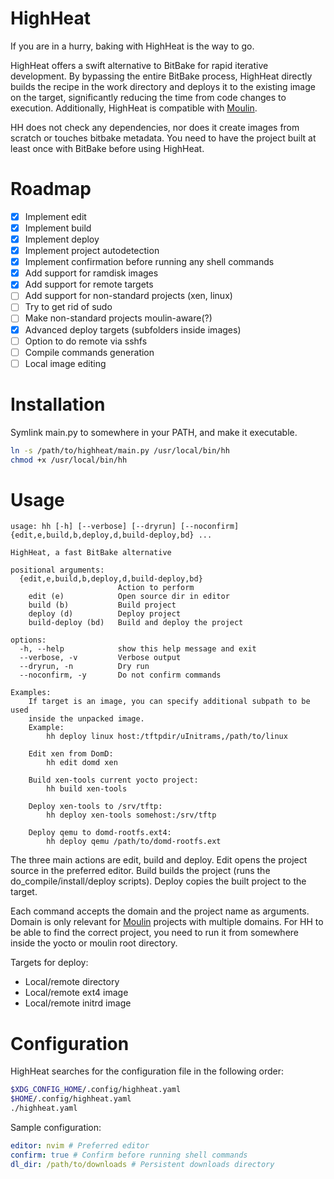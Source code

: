 # HighHeat

If you are in a hurry, baking with HighHeat is the way to go.

HighHeat offers a swift alternative to BitBake for rapid iterative development. By bypassing the entire BitBake process, HighHeat directly builds the recipe in the work directory and deploys it to the existing image on the target, significantly reducing the time from code changes to execution. Additionally, HighHeat is compatible with [Moulin](https://github.com/xen-troops/moulin).

HH does not check any dependencies, nor does it create images from scratch or touches bitbake metadata. You need to have the project built at least once with BitBake before using HighHeat.

# Roadmap
- [x] Implement edit
- [x] Implement build
- [x] Implement deploy
- [x] Implement project autodetection
- [x] Implement confirmation before running any shell commands
- [x] Add support for ramdisk images
- [x] Add support for remote targets
- [ ] Add support for non-standard projects (xen, linux)
- [ ] Try to get rid of sudo
- [ ] Make non-standard projects moulin-aware(?)
- [x] Advanced deploy targets (subfolders inside images)
- [ ] Option to do remote via sshfs
- [ ] Compile commands generation
- [ ] Local image editing

# Installation
Symlink main.py to somewhere in your PATH, and make it executable.
~~~bash
ln -s /path/to/highheat/main.py /usr/local/bin/hh
chmod +x /usr/local/bin/hh
~~~

# Usage
~~~
usage: hh [-h] [--verbose] [--dryrun] [--noconfirm] {edit,e,build,b,deploy,d,build-deploy,bd} ...

HighHeat, a fast BitBake alternative

positional arguments:
  {edit,e,build,b,deploy,d,build-deploy,bd}
                        Action to perform
    edit (e)            Open source dir in editor
    build (b)           Build project
    deploy (d)          Deploy project
    build-deploy (bd)   Build and deploy the project

options:
  -h, --help            show this help message and exit
  --verbose, -v         Verbose output
  --dryrun, -n          Dry run
  --noconfirm, -y       Do not confirm commands

Examples:
    If target is an image, you can specify additional subpath to be used
    inside the unpacked image.
    Example:
        hh deploy linux host:/tftpdir/uInitrams,/path/to/linux

    Edit xen from DomD:
        hh edit domd xen

    Build xen-tools current yocto project:
        hh build xen-tools

    Deploy xen-tools to /srv/tftp:
        hh deploy xen-tools somehost:/srv/tftp

    Deploy qemu to domd-rootfs.ext4:
        hh deploy qemu /path/to/domd-rootfs.ext
~~~

The three main actions are edit, build and deploy.
Edit opens the project source in the preferred editor.
Build builds the project (runs the do_compile/install/deploy scripts).
Deploy copies the built project to the target.

Each command accepts the domain and the project name as arguments. Domain is only relevant for [Moulin](https://github.com/xen-troops/moulin) projects with multiple domains.
For HH to be able to find the correct project, you need to run it from somewhere inside the yocto or moulin root directory.

Targets for deploy:
* Local/remote directory
* Local/remote ext4 image
* Local/remote initrd image

# Configuration
HighHeat searches for the configuration file in the following order:
~~~bash
$XDG_CONFIG_HOME/.config/highheat.yaml
$HOME/.config/highheat.yaml
./highheat.yaml
~~~

Sample configuration:
~~~yaml
editor: nvim # Preferred editor
confirm: true # Confirm before running shell commands
dl_dir: /path/to/downloads # Persistent downloads directory
~~~
